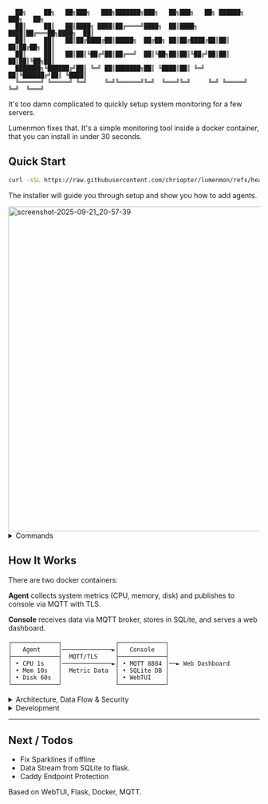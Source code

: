 ```
  ██╗     ██╗   ██╗███╗   ███╗███████╗███╗   ██╗███╗   ██╗ ██████╗ ███╗   ██╗
  ██║     ██║   ██║████╗ ████║██╔════╝████╗  ██║████╗ ████║██╔═══██╗████╗  ██║
  ██║     ██║   ██║██╔████╔██║█████╗  ██╔██╗ ██║██╔████╔██║██║   ██║██╔██╗ ██║
  ██║     ██║   ██║██║╚██╔╝██║██╔══╝  ██║╚██╗██║██║╚██╔╝██║██║   ██║██║╚██╗██║
  ███████╗╚██████╔╝██║ ╚═╝ ██║███████╗██║ ╚████║██║ ╚═╝ ██║╚██████╔╝██║ ╚████║
  ╚══════╝ ╚═════╝ ╚═╝     ╚═╝╚══════╝╚═╝  ╚═══╝╚═╝     ╚═╝ ╚═════╝ ╚═╝  ╚═══╝
```

It's too damn complicated to quickly setup system monitoring for a few servers.

Lumenmon fixes that. It's a simple monitoring tool inside a docker container, that you can install in under 30 seconds.

## Quick Start

```bash
curl -sSL https://raw.githubusercontent.com/chriopter/lumenmon/refs/heads/main/install.sh | bash
```

The installer will guide you through setup and show you how to add agents.

<img width="650" alt="screenshot-2025-09-21_20-57-39" src="https://github.com/user-attachments/assets/a900ed9c-d519-4c1c-8268-2d2417807aed" />

<details>
<summary>Commands</summary>

```bash
lumenmon            # Show status and available commands
lumenmon start      # Start containers
lumenmon logs       # Stream container logs
lumenmon invite     # Generate agent invite (URL + one-line install)
lumenmon register   # Register agent with invite
lumenmon update     # Update CLI, compose files, and images
lumenmon uninstall  # Remove everything
```
</details>

## How It Works

There are two docker containers:

**Agent** collects system metrics (CPU, memory, disk) and publishes to console via MQTT with TLS.

**Console** receives data via MQTT broker, stores in SQLite, and serves a web dashboard.

```
┌─────────────┐               ┌─────────────┐
│   Agent     │──────────────►│   Console   │
├─────────────┤  MQTT/TLS     ├─────────────┤
│ • CPU 1s    │──────────────►│ • MQTT 8884 │──► Web Dashboard
│ • Mem 10s   │  Metric Data  │ • SQLite DB │
│ • Disk 60s  │               │ • WebTUI    │
└─────────────┘               └─────────────┘
```

<details>
<summary>Architecture, Data Flow & Security</summary>

### Architecture

**Agent:**
```
├── agent.sh (Main entry)
├── collectors/ (Data collectors)
│   ├── generic (Scripts running on all system)
│   └── ... (Scripts running dependent on environment, decided by collectors.sh)
├── core/ (Scripts to register with server, start connection, start collectors)
└── data/ (Persistent directory with MQTT credentials)
    └── mqtt/
```

**Console:**
```
├── console.sh (Main entry)
├── core (Core setup)
│   ├── enrollment (Bash scripts to create invitations and agent registration)
│   ├── mqtt (MQTT broker gateway and subscriber)
│   ├── setup (Server setup and certificate generation)
├── data (Persistent data dir)
│   ├── metrics.db (SQLite metrics database)
│   └── mqtt (MQTT credentials and TLS certificates)
└── web (Web server)
    ├── app (Flask app)
    ├── config (Caddy Config)
    └── public (HTML, CSS, JS)
```

### Data Flow

Agents publish JSON to MQTT topics → Console gateway writes to SQLite (one table per agent per metric) → Web dashboard queries SQLite for display.

<img width="700" alt="image" src="https://github.com/user-attachments/assets/2e67ead2-e5ce-4291-80d1-db08f7dd6ee7" />

### Security

**Enrollment:** Invite URLs contain permanent MQTT credentials + TLS certificate fingerprint for agent registration.

**TLS Pinning:** Agents verify server certificate fingerprint during first connection, then pin it for all future connections.

**Network Design:** Agents initiate outbound connections only. Console cannot connect to agents.

**Installation:** When console and agent run on same machine, they communicate via Docker network (`lumenmon-console:8884`) with automatic TLS verification.

**Ports:** Console Exposes ports **8080** (web, no auth - will change) and **8884** (MQTT/TLS with rate limiting, ACL, Auth)

</details>

<details>
<summary>Development</summary>

```bash
# Full auto-setup: reset, start containers, register agent, and launch WebTUI
./dev/auto

# Multi-agent testing (spawns 3 agents)
./dev/add3

# Create new release (interactive version bumping)
./dev/release

# Update vendored CSS/JS dependencies
./dev/updatedeps
```
</details>

---

## Next / Todos
- Fix Sparklines if offline
- Data Stream from SQLite to flask.
- Caddy Endpoint Protection

Based on WebTUI, Flask, Docker, MQTT.
